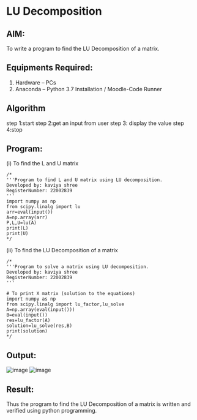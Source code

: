 # LU Decomposition 

## AIM:
To write a program to find the LU Decomposition of a matrix.

## Equipments Required:
1. Hardware – PCs
2. Anaconda – Python 3.7 Installation / Moodle-Code Runner

## Algorithm
step 1:start
step 2:get an input from user
step 3: display the value
step 4:stop

## Program:
(i) To find the L and U matrix
```
/*
'''Program to find L and U matrix using LU decomposition.
Developed by: kaviya shree
RegisterNumber: 22002839
'''
import numpy as np
from scipy.linalg import lu
arr=eval(input())
A=np.array(arr)
P,L,U=lu(A)
print(L)
print(U)
*/
```
(ii) To find the LU Decomposition of a matrix
```
/*
'''Program to solve a matrix using LU decomposition.
Developed by: kaviya shree
RegisterNumber: 22002839
'''

# To print X matrix (solution to the equations)
import numpy as np
from scipy.linalg import lu_factor,lu_solve
A=np.array(eval(input()))
B=eval(input())
res=lu_factor(A)
solution=lu_solve(res,B)
print(solution)
*/
```

## Output:
![image](https://user-images.githubusercontent.com/120553351/215086504-86837b20-8811-447b-bfe6-e9c92d979e26.png)
![image](https://user-images.githubusercontent.com/120553351/215086574-2ef007ca-c512-48bc-94c6-3353fea0ef6e.png)

## Result:
Thus the program to find the LU Decomposition of a matrix is written and verified using python programming.

